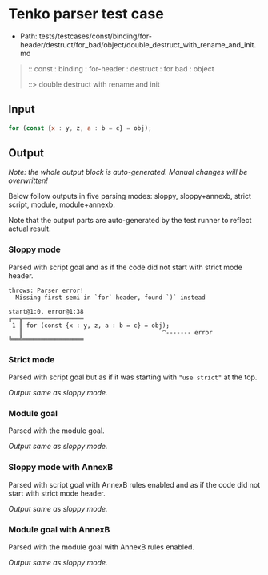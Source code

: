 # Tenko parser test case

- Path: tests/testcases/const/binding/for-header/destruct/for_bad/object/double_destruct_with_rename_and_init.md

> :: const : binding : for-header : destruct : for bad : object
>
> ::> double destruct with rename and init

## Input

`````js
for (const {x : y, z, a : b = c} = obj);
`````

## Output

_Note: the whole output block is auto-generated. Manual changes will be overwritten!_

Below follow outputs in five parsing modes: sloppy, sloppy+annexb, strict script, module, module+annexb.

Note that the output parts are auto-generated by the test runner to reflect actual result.

### Sloppy mode

Parsed with script goal and as if the code did not start with strict mode header.

`````
throws: Parser error!
  Missing first semi in `for` header, found `)` instead

start@1:0, error@1:38
╔══╦═════════════════
 1 ║ for (const {x : y, z, a : b = c} = obj);
   ║                                       ^------- error
╚══╩═════════════════

`````

### Strict mode

Parsed with script goal but as if it was starting with `"use strict"` at the top.

_Output same as sloppy mode._

### Module goal

Parsed with the module goal.

_Output same as sloppy mode._

### Sloppy mode with AnnexB

Parsed with script goal with AnnexB rules enabled and as if the code did not start with strict mode header.

_Output same as sloppy mode._

### Module goal with AnnexB

Parsed with the module goal with AnnexB rules enabled.

_Output same as sloppy mode._
